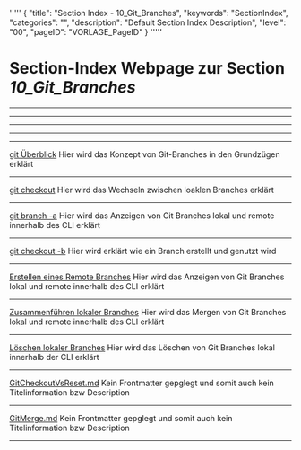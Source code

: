 '''''
{
"title": "Section Index - 10_Git_Branches",
"keywords": "SectionIndex",
"categories": "",
"description": "Default Section Index Description",
"level": "00",
"pageID": "VORLAGE_PageID"
}
'''''


<h1>Section-Index Webpage zur Section <i>10_Git_Branches</i></h1>

<hr><hr><hr><hr><hr>


[git Überblick](C:/DocTool/output/Docus/Informatik/Tools/Dokumentation/Git/10_Git_Branches/00_GitBranchesOverview.md)
Hier wird das Konzept von Git-Branches in den Grundzügen erklärt<hr>


[git checkout](C:/DocTool/output/Docus/Informatik/Tools/Dokumentation/Git/10_Git_Branches/10_GitBranchWechseln.md)
Hier wird das Wechseln zwischen loaklen Branches erklärt<hr>


[git branch -a](C:/DocTool/output/Docus/Informatik/Tools/Dokumentation/Git/10_Git_Branches/20_GitBranchAnzeigen.md)
Hier wird das Anzeigen von Git Branches lokal und remote innerhalb des CLI erklärt<hr>


[git checkout -b](C:/DocTool/output/Docus/Informatik/Tools/Dokumentation/Git/10_Git_Branches/30_GitCheckout-Localbranch.md)
Hier wird erklärt wie ein Branch erstellt und genutzt wird<hr>


[Erstellen eines Remote Branches](C:/DocTool/output/Docus/Informatik/Tools/Dokumentation/Git/10_Git_Branches/40_GitCheckout-Remotebranch.md)
Hier wird das Anzeigen von Git Branches lokal und remote innerhalb des CLI erklärt<hr>


[Zusammenführen lokaler Branches](C:/DocTool/output/Docus/Informatik/Tools/Dokumentation/Git/10_Git_Branches/50_GitBranchesMerge.md)
Hier wird das Mergen von Git Branches lokal und remote innerhalb des CLI erklärt<hr>


[Löschen lokaler Branches](C:/DocTool/output/Docus/Informatik/Tools/Dokumentation/Git/10_Git_Branches/60_GitBranchDelete.md)
Hier wird das Löschen von Git Branches lokal innerhalb der CLI erklärt<hr>


[GitCheckoutVsReset.md](C:/DocTool/output/Docus/Informatik/Tools/Dokumentation/Git/10_Git_Branches/GitCheckoutVsReset.md)
Kein Frontmatter gepglegt und somit auch kein Titelinformation bzw Description<hr>


[GitMerge.md](C:/DocTool/output/Docus/Informatik/Tools/Dokumentation/Git/10_Git_Branches/GitMerge.md)
Kein Frontmatter gepglegt und somit auch kein Titelinformation bzw Description<hr>